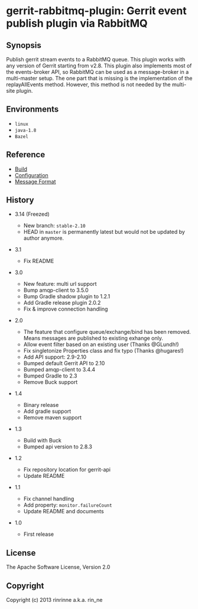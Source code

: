 gerrit-rabbitmq-plugin: Gerrit event publish plugin via RabbitMQ
=======================

Synopsis
----------------------

Publish gerrit stream events to a RabbitMQ queue.
This plugin works with any version of Gerrit starting from v2.8.
This plugin also implements most of the events-broker API, so RabbitMQ can be used as a
message-broker in a multi-master setup. The one part that is missing is the implementation of the
replayAllEvents method. However, this method is not needed by the multi-site plugin.

Environments
---------------------

* `linux`
* `java-1.8`
* `Bazel`

Reference
---------------------

* [Build]
* [Configuration]
* [Message Format]

[Build]: src/main/resources/Documentation/build.md
[Configuration]: src/main/resources/Documentation/config.md
[Message Format]: src/main/resources/Documentation/message.md

History
---------------------

* 3.14 (Freezed)
  * New branch: `stable-2.10`
  * HEAD in `master` is permanently latest but would not be updated by author anymore.

* 3.1
  * Fix README

* 3.0
  * New feature: multi url support
  * Bump amqp-client to 3.5.0
  * Bump Gradle shadow plugin to 1.2.1
  * Add Gradle release plugin 2.0.2
  * Fix & improve connection handling

* 2.0
  * The feature that configure queue/exchange/bind has been removed.
    Means messages are published to existing exhange only.
  * Allow event filter based on an existing user (Thanks @GLundh!)
  * Fix singletonize Properties class and fix typo (Thanks @hugares!)
  * Add API support: 2.9-2.10
  * Bumped default Gerrit API to 2.10
  * Bumped amqp-client to 3.4.4
  * Bumped Gradle to 2.3
  * Remove Buck support

* 1.4
  * Binary release
  * Add gradle support
  * Remove maven support

* 1.3
  * Build with Buck
  * Bumped api version to 2.8.3

* 1.2
  * Fix repository location for gerrit-api
  * Update README

* 1.1
  * Fix channel handling
  * Add property: `monitor.failureCount`
  * Update README and documents

* 1.0
  *  First release

License
---------------------

The Apache Software License, Version 2.0

Copyright
---------------------

Copyright (c) 2013 rinrinne a.k.a. rin_ne
